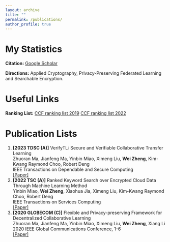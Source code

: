 ```yaml
---
layout: archive
title: ""
permalink: /publications/
author_profile: true
---
```


# My Statistics

**Citation:** [Google Scholar](https://scholar.google.com/citations?hl=en&user=DhZHyfQAAAAJ)

**Directions:** Applied Cryptography, Privacy-Preserving Federated Learning and Searchable Encryption. 

# Useful Links

**Ranking List:** [CCF ranking list 2019](https://zw510644628.github.io//files/list2019.pdf) [CCF ranking list 2022](https://zw510644628.github.io//files/list2022.pdf)

# Publication Lists

1. **\[2023 TDSC (A)\]** VerifyTL: Secure and Verifiable Collaborative Transfer Learning  
    Zhuoran Ma, Jianfeng Ma, Yinbin Miao, Ximeng Liu, **Wei Zheng**, Kim-Kwang Raymond Choo, Robert Deng  
    IEEE Transactions on Dependable and Secure Computing  
    [\[Paper\]](https://ieeexplore.ieee.org/document/10032613)
2. **\[2022 TSC (A)\]** Ranked Keyword Search over Encrypted Cloud Data Through Machine Learning Method  
    Yinbin Miao, **Wei Zheng**, Xiaohua Jia, Ximeng Liu, Kim-Kwang Raymond Choo, Robert Deng  
    IEEE Transactions on Services Computing     
    [\[Paper\]](https://ieeexplore.ieee.org/document/9669027)
3. **\[2020 GLOBECOM (C)\]** Flexible and Privacy-preserving Framework for Decentralized Collaborative Learning  
    Zhuoran Ma, Jianfeng Ma, Yinbin Miao, Ximeng Liu, **Wei Zheng**, Xiang Li  
    2020 IEEE Global Communications Conference, 1-6    
    [\[Paper\]](https://ieeexplore.ieee.org/document/9348226)
